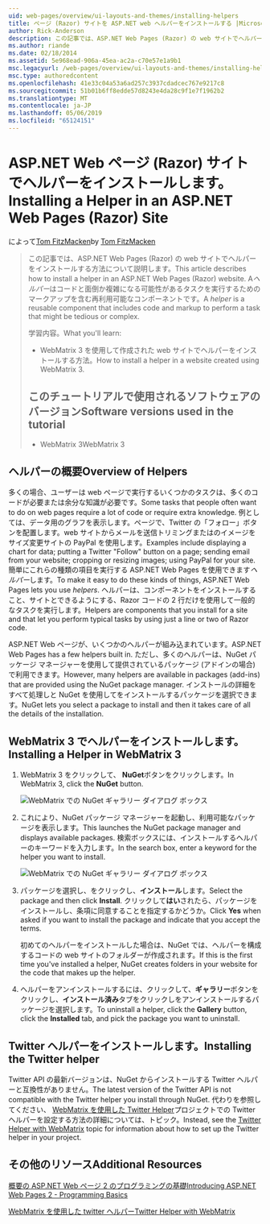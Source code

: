 ```yaml
---
uid: web-pages/overview/ui-layouts-and-themes/installing-helpers
title: ページ (Razor) サイトを ASP.NET web ヘルパーをインストールする |Microsoft Docs
author: Rick-Anderson
description: この記事では、ASP.NET Web Pages (Razor) の web サイトでヘルパーをインストールする方法について説明します。 コードとごとにマークアップを含む再利用可能なコンポーネントをヘルパーには.
ms.author: riande
ms.date: 02/18/2014
ms.assetid: 5e968ead-906a-45ea-ac2a-c70e57e1a9b1
msc.legacyurl: /web-pages/overview/ui-layouts-and-themes/installing-helpers
msc.type: authoredcontent
ms.openlocfilehash: 41e33c04a53a6ad257c3937cdadcec767e9217c8
ms.sourcegitcommit: 51b01b6ff8edde57d8243e4da28c9f1e7f1962b2
ms.translationtype: MT
ms.contentlocale: ja-JP
ms.lasthandoff: 05/06/2019
ms.locfileid: "65124151"
---
```

# <a name="installing-a-helper-in-an-aspnet-web-pages-razor-site"></a><span data-ttu-id="d9295-104">ASP.NET Web ページ (Razor) サイトでヘルパーをインストールします。</span><span class="sxs-lookup"><span data-stu-id="d9295-104">Installing a Helper in an ASP.NET Web Pages (Razor) Site</span></span>

<span data-ttu-id="d9295-105">によって[Tom FitzMacken](https://github.com/tfitzmac)</span><span class="sxs-lookup"><span data-stu-id="d9295-105">by [Tom FitzMacken](https://github.com/tfitzmac)</span></span>

> <span data-ttu-id="d9295-106">この記事では、ASP.NET Web Pages (Razor) の web サイトでヘルパーをインストールする方法について説明します。</span><span class="sxs-lookup"><span data-stu-id="d9295-106">This article describes how to install a helper in an ASP.NET Web Pages (Razor) website.</span></span> <span data-ttu-id="d9295-107">A*ヘルパー*はコードと面倒か複雑になる可能性があるタスクを実行するためのマークアップを含む再利用可能なコンポーネントです。</span><span class="sxs-lookup"><span data-stu-id="d9295-107">A *helper* is a reusable component that includes code and markup to perform a task that might be tedious or complex.</span></span>
> 
> <span data-ttu-id="d9295-108">学習内容。</span><span class="sxs-lookup"><span data-stu-id="d9295-108">What you'll learn:</span></span>
> 
> - <span data-ttu-id="d9295-109">WebMatrix 3 を使用して作成された web サイトでヘルパーをインストールする方法。</span><span class="sxs-lookup"><span data-stu-id="d9295-109">How to install a helper in a website created using WebMatrix 3.</span></span>
>   
> 
> ## <a name="software-versions-used-in-the-tutorial"></a><span data-ttu-id="d9295-110">このチュートリアルで使用されるソフトウェアのバージョン</span><span class="sxs-lookup"><span data-stu-id="d9295-110">Software versions used in the tutorial</span></span>
> 
> 
> - <span data-ttu-id="d9295-111">WebMatrix 3</span><span class="sxs-lookup"><span data-stu-id="d9295-111">WebMatrix 3</span></span>

## <a name="overview-of-helpers"></a><span data-ttu-id="d9295-112">ヘルパーの概要</span><span class="sxs-lookup"><span data-stu-id="d9295-112">Overview of Helpers</span></span>

<span data-ttu-id="d9295-113">多くの場合、ユーザーは web ページで実行するいくつかのタスクは、多くのコードが必要または余分な知識が必要です。</span><span class="sxs-lookup"><span data-stu-id="d9295-113">Some tasks that people often want to do on web pages require a lot of code or require extra knowledge.</span></span> <span data-ttu-id="d9295-114">例としては、データ用のグラフを表示します。ページで、Twitter の「フォロー」ボタンを配置します。web サイトからメールを送信トリミングまたはのイメージをサイズ変更サイトの PayPal を使用します。</span><span class="sxs-lookup"><span data-stu-id="d9295-114">Examples include displaying a chart for data; putting a Twitter "Follow" button on a page; sending email from your website; cropping or resizing images; using PayPal for your site.</span></span> <span data-ttu-id="d9295-115">簡単にこれらの種類の項目を実行する ASP.NET Web Pages を使用できます*ヘルパー*します。</span><span class="sxs-lookup"><span data-stu-id="d9295-115">To make it easy to do these kinds of things, ASP.NET Web Pages lets you use *helpers*.</span></span> <span data-ttu-id="d9295-116">ヘルパーは、コンポーネントをインストールすること、サイトとできるようにする、Razor コードの 2 行だけを使用して一般的なタスクを実行します。</span><span class="sxs-lookup"><span data-stu-id="d9295-116">Helpers are components that you install for a site and that let you perform typical tasks by using just a line or two of Razor code.</span></span>

<span data-ttu-id="d9295-117">ASP.NET Web ページが、いくつかのヘルパーが組み込まれています。</span><span class="sxs-lookup"><span data-stu-id="d9295-117">ASP.NET Web Pages has a few helpers built in.</span></span> <span data-ttu-id="d9295-118">ただし、多くのヘルパーは、NuGet パッケージ マネージャーを使用して提供されているパッケージ (アドインの場合) で利用できます。</span><span class="sxs-lookup"><span data-stu-id="d9295-118">However, many helpers are available in packages (add-ins) that are provided using the NuGet package manager.</span></span> <span data-ttu-id="d9295-119">インストールの詳細をすべて処理しと NuGet を使用してをインストールするパッケージを選択できます。</span><span class="sxs-lookup"><span data-stu-id="d9295-119">NuGet lets you select a package to install and then it takes care of all the details of the installation.</span></span>

## <a name="installing-a-helper-in-webmatrix-3"></a><span data-ttu-id="d9295-120">WebMatrix 3 でヘルパーをインストールします。</span><span class="sxs-lookup"><span data-stu-id="d9295-120">Installing a Helper in WebMatrix 3</span></span>

1. <span data-ttu-id="d9295-121">WebMatrix 3 をクリックして、 **NuGet**ボタンをクリックします。</span><span class="sxs-lookup"><span data-stu-id="d9295-121">In WebMatrix 3, click the **NuGet** button.</span></span>

    ![WebMatrix での NuGet ギャラリー ダイアログ ボックス](installing-helpers/_static/image1.png)
2. <span data-ttu-id="d9295-123">これにより、NuGet パッケージ マネージャーを起動し、利用可能なパッケージを表示します。</span><span class="sxs-lookup"><span data-stu-id="d9295-123">This launches the NuGet package manager and displays available packages.</span></span> <span data-ttu-id="d9295-124">検索ボックスには、インストールするヘルパーのキーワードを入力します。</span><span class="sxs-lookup"><span data-stu-id="d9295-124">In the search box, enter a keyword for the helper you want to install.</span></span>

    ![WebMatrix での NuGet ギャラリー ダイアログ ボックス](installing-helpers/_static/image2.png)
3. <span data-ttu-id="d9295-126">パッケージを選択し、をクリックし、**インストール**します。</span><span class="sxs-lookup"><span data-stu-id="d9295-126">Select the package and then click **Install**.</span></span> <span data-ttu-id="d9295-127">クリックして**はい**されたら、パッケージをインストールし、条項に同意することを指定するかどうか。</span><span class="sxs-lookup"><span data-stu-id="d9295-127">Click **Yes** when asked if you want to install the package and indicate that you accept the terms.</span></span>

     <span data-ttu-id="d9295-128">初めてのヘルパーをインストールした場合は、NuGet では、ヘルパーを構成するコードの web サイトのフォルダーが作成されます。</span><span class="sxs-lookup"><span data-stu-id="d9295-128">If this is the first time you've installed a helper, NuGet creates folders in your website for the code that makes up the helper.</span></span>
4. <span data-ttu-id="d9295-129">ヘルパーをアンインストールするには、クリックして、**ギャラリー**ボタンをクリックし、**インストール済み**タブをクリックしをアンインストールするパッケージを選択します。</span><span class="sxs-lookup"><span data-stu-id="d9295-129">To uninstall a helper, click the **Gallery** button, click the **Installed** tab, and pick the package you want to uninstall.</span></span>

## <a name="installing-the-twitter-helper"></a><span data-ttu-id="d9295-130">Twitter ヘルパーをインストールします。</span><span class="sxs-lookup"><span data-stu-id="d9295-130">Installing the Twitter helper</span></span>

<span data-ttu-id="d9295-131">Twitter API の最新バージョンは、NuGet からインストールする Twitter ヘルパーと互換性がありません。</span><span class="sxs-lookup"><span data-stu-id="d9295-131">The latest version of the Twitter API is not compatible with the Twitter helper you install through NuGet.</span></span> <span data-ttu-id="d9295-132">代わりを参照してください、 [WebMatrix を使用した Twitter Helper](twitter-helper.md)プロジェクトでの Twitter ヘルパーを設定する方法の詳細については、トピック。</span><span class="sxs-lookup"><span data-stu-id="d9295-132">Instead, see the [Twitter Helper with WebMatrix](twitter-helper.md) topic for information about how to set up the Twitter helper in your project.</span></span>

<a id="Additional_Resources"></a>
## <a name="additional-resources"></a><span data-ttu-id="d9295-133">その他のリソース</span><span class="sxs-lookup"><span data-stu-id="d9295-133">Additional Resources</span></span>

[<span data-ttu-id="d9295-134">概要の ASP.NET Web ページ 2 のプログラミングの基礎</span><span class="sxs-lookup"><span data-stu-id="d9295-134">Introducing ASP.NET Web Pages 2 - Programming Basics</span></span>](../getting-started/introducing-razor-syntax-c.md)

[<span data-ttu-id="d9295-135">WebMatrix を使用した twitter ヘルパー</span><span class="sxs-lookup"><span data-stu-id="d9295-135">Twitter Helper with WebMatrix</span></span>](twitter-helper.md)
